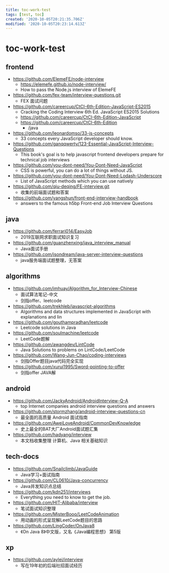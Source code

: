 ```yaml
---
title: toc-work-test
tags: [test, toc]
created: '2020-10-05T20:21:35.706Z'
modified: '2020-10-05T20:23:14.613Z'
---
```


# toc-work-test

## frontend

- https://github.com/ElemeFE/node-interview
  - https://elemefe.github.io/node-interview/
  - How to pass the Node.js interview of ElemeFE
- https://github.com/fex-team/interview-questions.git
  - FEX 面试问题
- https://github.com/careercup/CtCI-6th-Edition-JavaScript-ES2015
  - Cracking the Coding Interview 6th Ed. JavaScript ES2015 Solutions
  - https://github.com/careercup/CtCI-6th-Edition-JavaScript
  - https://github.com/careercup/CtCI-6th-Edition
    - /java
- https://github.com/leonardomso/33-js-concepts
  - 33 concepts every JavaScript developer should know.
- https://github.com/ganqqwerty/123-Essential-JavaScript-Interview-Questions
  - This book's goal is to help javascript frontend developers prepare for technical job interviews
- https://github.com/you-dont-need/You-Dont-Need-JavaScript
  - CSS is powerful, you can do a lot of things without JS.
- https://github.com/you-dont-need/You-Dont-Need-Lodash-Underscore
  - List of JavaScript methods which you can use natively
- https://github.com/qiu-deqing/FE-interview.git
  - 收集的前端面试题和答案
- https://github.com/yangshun/front-end-interview-handbook
  - answers to the famous h5bp Front-end Job Interview Questions

 

## java

- https://github.com/ferrari014/EasyJob
  - 2019互联网求职面试知识复习
- https://github.com/guanzhenxing/java_interview_manual
  - Java面试手册
- https://github.com/jsondream/java-server-interview-questions
  - java服务端面试题整理，无答案

## algorithms

- https://github.com/imhuay/Algorithm_for_Interview-Chinese
  - 面试算法笔记-中文
  - 剑指offer、leetcode
- https://github.com/trekhleb/javascript-algorithms
  - Algorithms and data structures implemented in JavaScript with explanations and lin
- https://github.com/gouthampradhan/leetcode
  - Leetcode solutions in Java
- https://github.com/soulmachine/leetcode
  - LeetCode题解
- https://github.com/awangdev/LintCode
  - Java Solutions to problems on LintCode/LeetCode
- https://github.com/Wang-Jun-Chao/coding-interviews
  - 剑指Offer题目java代码完全实现
- https://github.com/xurui1995/Sword-pointing-to-offer
  - 剑指offer JAVA解

## android

- https://github.com/JackyAndroid/AndroidInterview-Q-A
  - top Internet companies android interview questions and answers
- https://github.com/stormzhang/android-interview-questions-cn
  - 最全面的高质量 Android 面试指南
- https://github.com/AweiLoveAndroid/CommonDevKnowledge
  - 史上最全的BAT大厂Android面试题汇集
- https://github.com/hadyang/interview
  - 本文档收集整理 计算机、Java 相关基础知识

## tech-docs

- https://github.com/Snailclimb/JavaGuide
  - Java学习+面试指南
- https://github.com/CL0610/Java-concurrency
  - Java并发知识点总结
- https://github.com/kdn251/interviews
  - Everything you need to know to get the job.
- https://github.com/HIT-Alibaba/interview
  - 笔试面试知识整理
- https://github.com/MisterBooo/LeetCodeAnimation
  - 用动画的形式呈现解LeetCode题目的思路
- https://github.com/LingCoder/OnJava8
  - 《On Java 8》中文版，又名《Java编程思想》 第5版

## xp

- https://github.com/aylei/interview
  - 写在19年初的后端社招面试经历
